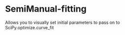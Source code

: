 # SemiManual-fitting
Allows you to visually set initial parameters to pass on to SciPy.optimize.curve_fit
